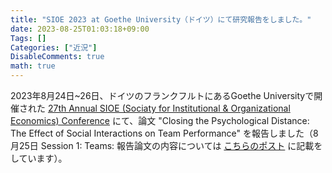 ```yaml
---
title: "SIOE 2023 at Goethe University（ドイツ）にて研究報告をしました。"
date: 2023-08-25T01:03:18+09:00
Tags: []
Categories: ["近況"]
DisableComments: true
math: true
---
```


2023年8月24日~26日、ドイツのフランクフルトにあるGoethe Universityで開催された [27th Annual SIOE (Sociaty for Institutional & Organizational Economics) Conference](https://call.sioe.org/program/frankfurt) にて、論文 "Closing the Psychological Distance: The Effect of Social Interactions on Team Performance" を報告しました（8月25日 Session 1: Teams: 報告論文の内容については [こちらのポスト](https://httrksk.github.io/jp/post/20230412/) に記載をしています）。
